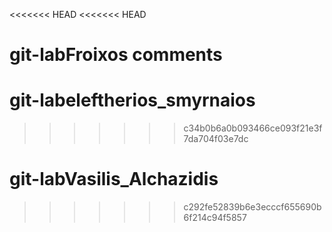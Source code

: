 <<<<<<< HEAD
<<<<<<< HEAD
# git-labFroixos comments
# git-labeleftherios_smyrnaios
>>>>>>> c34b0b6a0b093466ce093f21e3f7da704f03e7dc
# git-labVasilis_Alchazidis
>>>>>>> c292fe52839b6e3ecccf655690b6f214c94f5857
